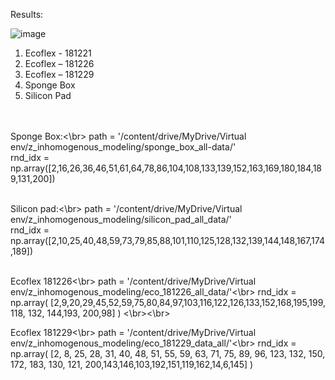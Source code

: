 Results:

![image](https://github.com/gautamHCSCV/Modelling-of-Inhomogeneous-Objects/assets/65457437/eb97324d-e967-4a99-bba7-edd9d9886264)


1.	Ecoflex - 181221
2.	Ecoflex – 181226
3.	Ecoflex – 181229
4.	Sponge Box
5.	Silicon Pad

</br></br>
Sponge Box:<\br>
path = '/content/drive/MyDrive/Virtual env/z_inhomogenous_modeling/sponge_box_all-data/'</br>
rnd_idx = np.array([2,16,26,36,46,51,61,64,78,86,104,108,133,139,152,163,169,180,184,189,131,200])
</br></br>

Silicon pad:<\br>
path = '/content/drive/MyDrive/Virtual env/z_inhomogenous_modeling/silicon_pad_all_data/'</br>
rnd_idx = np.array([2,10,25,40,48,59,73,79,85,88,101,110,125,128,132,139,144,148,167,174,189])
</br></br>

Ecoflex 181226<\br>
path = '/content/drive/MyDrive/Virtual env/z_inhomogenous_modeling/eco_181226_all_data/'<\br>
rnd_idx = np.array( [2,9,20,29,45,52,59,75,80,84,97,103,116,122,126,133,152,168,195,199, 118, 132, 144,193, 200,98] )
<\br><\br>

Ecoflex 181229<\br>
path = '/content/drive/MyDrive/Virtual env/z_inhomogenous_modeling/eco_181229_data_all/'<\br>
rnd_idx = np.array( [2, 8, 25, 28, 31, 40, 48, 51, 55, 59, 63, 71, 75, 89, 96, 123, 132, 150, 172, 183, 130, 121, 200,143,146,103,192,151,119,162,14,6,145] )
